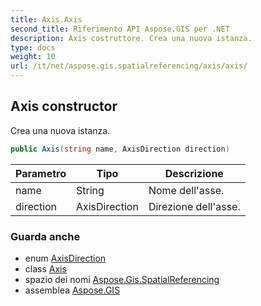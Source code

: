 ```yaml
---
title: Axis.Axis
second_title: Riferimento API Aspose.GIS per .NET
description: Axis costruttore. Crea una nuova istanza.
type: docs
weight: 10
url: /it/net/aspose.gis.spatialreferencing/axis/axis/
---
```

## Axis constructor

Crea una nuova istanza.

```csharp
public Axis(string name, AxisDirection direction)
```

| Parametro | Tipo | Descrizione |
| --- | --- | --- |
| name | String | Nome dell'asse. |
| direction | AxisDirection | Direzione dell'asse. |

### Guarda anche

* enum [AxisDirection](../../axisdirection/)
* class [Axis](../)
* spazio dei nomi [Aspose.Gis.SpatialReferencing](../../axis/)
* assemblea [Aspose.GIS](../../../)


